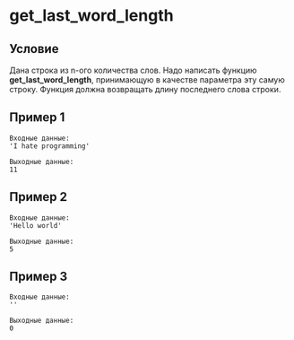 # get_last_word_length

## **Условие**

Дана строка из n-ого количества слов. Надо написать функцию **get_last_word_length**, принимающую в качестве параметра эту самую строку. Функция должна возвращать длину последнего слова строки.

## Пример 1

```
Входные данные:
'I hate programming'

Выходные данные:
11
```

## Пример 2

```
Входные данные:
'Hello world'

Выходные данные:
5
```

## Пример 3

```
Входные данные:
''

Выходные данные:
0
```